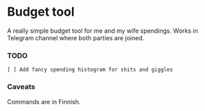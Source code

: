 # Budget tool
A really simple budget tool for me and my wife spendings.
Works in Telegram channel where both parties are joined.


### TODO

	[ ] Add fancy spending histogram for shits and giggles


### Caveats
Commands are in Finnish.

